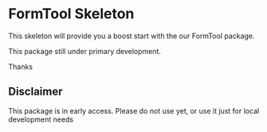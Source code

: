 # FormTool Skeleton

This skeleton will provide you a boost start with the our FormTool package.

This package still under primary development.

Thanks

## Disclaimer
This package is in early access.
Please do not use yet, or use it just for local development needs